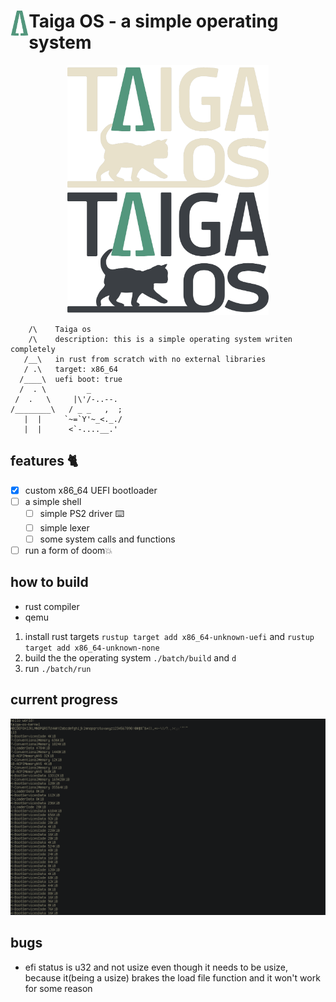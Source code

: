 # <img src="/resources/images/logos/logo_minimalist.png" alt="Taiga OS logo" title="logo" align="left" height="40" /> Taiga OS - a simple operating system
<p align="center">
<img src="/resources/images/logos/logo_light.png#gh-dark-mode-only" alt="taiga os logo" title="logo" align="center" height="200" />


<img src="/resources/images/logos/logo_dark.png#gh-light-mode-only" alt="Taiga OS logo" title="logo" align="center" height="200" />
</p>

```
    /\    Taiga os
    /\    description: this is a simple operating system writen completely 
   /__\   in rust from scratch with no external libraries
   / .\   target: x86_64
  /____\  uefi boot: true
  /  . \         _
 /  .   \     |\'/-..--.
/________\   / _ _   ,  ;
   |  |     `~=`Y'~_<._./
   |  |	     <`-....__.'
```

## features 🐈
* [x] custom x86_64 UEFI bootloader
* [ ] a simple shell
    * [ ] simple PS2 driver ⌨️
    * [ ] simple lexer
    * [ ] some system calls and functions
* [ ] run a form of  doom💥

## how to build
* rust compiler
* qemu

1. install rust targets   `rustup target add x86_64-unknown-uefi` and
    `rustup target add x86_64-unknown-none`
2. build the the operating system `./batch/build` and `d`
3. run `./batch/run`

## current progress

![](resources/images/screenshots/6_got_memory_map.png)
## bugs
* efi status is u32  and not usize even though it needs to be usize, because it(being a usize) brakes the load file function and it won't work for some reason 
